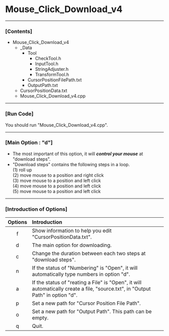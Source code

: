 # Mouse_Click_Download_v4

----

### \[Contents]

+ Mouse_Click_Download_v4
  + _Data
    + Tool
      + CheckTool.h
      + InputTool.h
      + StringAdjuster.h
      + TransformTool.h
    + CursorPositionFilePath.txt
    + OutputPath.txt
  + CursorPositionData.txt
  + Mouse_Click_Download_v4.cpp
  
----
  
### \[Run Code]

You should run "Mouse_Click_Download_v4.cpp".

----

### \[Main Option : "d"]

+ The most important of this option, it will ***control your mouse*** at "download steps".
+ "Download steps" contains the following steps in a loop.  
  (1) roll up  
  (2) move mouse to a position and right click  
  (3) move mouse to a position and left click  
  (4) move mouse to a position and left click  
  (5) move mouse to a position and left click

----

### \[Introduction of Options]

| Options | Introduction |
|:-------:|:------------ |
| f       | Show information to help you edit "CursorPositionData.txt". |
| d       | The main option for downloading. |
| c       | Change the duration between each two steps at "download steps". |
| n       | If the status of "Numbering" is "Open", it will automatically type numbers in option "d". |
| a       | If the status of "reating a File" is "Open", it will automatically create a file, "source.txt", in "Output Path" in option "d". |
| p       | Set a new path for "Cursor Position File Path". |
| o       | Set a new path for "Output Path". This path can be empty. |
| q       | Quit. |
